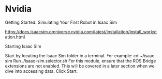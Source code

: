 # Nvidia
Getting Started: Simulating Your First Robot in Isaac Sim

https://docs.isaacsim.omniverse.nvidia.com/latest/installation/install_workstation.html

Starting Isaac Sim

Start by locating the Isaac Sim folder in a terminal. For example: cd ~/isaac-sim
Run ./isaac-sim.selector.sh
For this module, ensure that the ROS Bridge extensions are not enabled.
This will be covered in a later section when we dive into accessing data.
Click Start.
